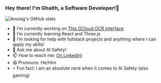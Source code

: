 ### Hey there! I'm Ghaith, a Software Developer!👋

![Anurag's GitHub stats](https://github-readme-stats.vercel.app/api?username=rainzoneo2&count_private=true&show_icons=true&hide_rank=true)

- 🔭 I’m currently working on [This GCloud OCR interface](https://github.com/RainZoneO2/GCloud-OCR-Interface-Electron)
- 🌱 I’m currently learning React and Three.js
- 🤔 I’m looking for help with fullstack projects and anything where I can apply my skills!
- 💬 Ask me about AI Safety!
- 📫 How to reach me: [On LinkedIn!](https://www.linkedin.com/in/ghaith-ahmad/)
- 😄 Pronouns: He/Him
- ⚡ Fun fact: I am an absolute nerd when it comes to AI Safety (also gaming)

<!--
**RainZoneO2/RainZoneO2** is a ✨ _special_ ✨ repository because its `README.md` (this file) appears on your GitHub profile.

Here are some ideas to get you started:

- 🔭 I’m currently working on ...
- 🌱 I’m currently learning ...
- 👯 I’m looking to collaborate on ...
- 🤔 I’m looking for help with ...
- 💬 Ask me about ...
- 📫 How to reach me: ...
- 😄 Pronouns: ...
- ⚡ Fun fact: ...
-->
